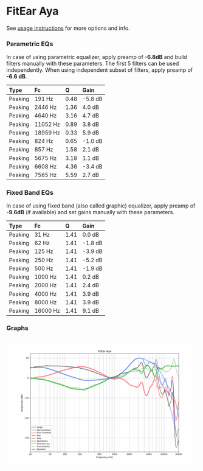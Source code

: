 # FitEar Aya
See [usage instructions](https://github.com/jaakkopasanen/AutoEq#usage) for more options and info.

### Parametric EQs
In case of using parametric equalizer, apply preamp of **-6.8dB** and build filters manually
with these parameters. The first 5 filters can be used independently.
When using independent subset of filters, apply preamp of **-6.6 dB**.

| Type    | Fc       |    Q | Gain    |
|:--------|:---------|:-----|:--------|
| Peaking | 191 Hz   | 0.48 | -5.8 dB |
| Peaking | 2446 Hz  | 1.36 | 4.0 dB  |
| Peaking | 4640 Hz  | 3.16 | 4.7 dB  |
| Peaking | 11052 Hz | 0.89 | 3.8 dB  |
| Peaking | 18959 Hz | 0.33 | 5.9 dB  |
| Peaking | 824 Hz   | 0.65 | -1.0 dB |
| Peaking | 857 Hz   | 1.58 | 2.1 dB  |
| Peaking | 5675 Hz  | 3.18 | 1.1 dB  |
| Peaking | 6608 Hz  | 4.36 | -3.4 dB |
| Peaking | 7565 Hz  | 5.59 | 2.7 dB  |

### Fixed Band EQs
In case of using fixed band (also called graphic) equalizer, apply preamp of **-9.6dB**
(if available) and set gains manually with these parameters.

| Type    | Fc       |    Q | Gain    |
|:--------|:---------|:-----|:--------|
| Peaking | 31 Hz    | 1.41 | 0.0 dB  |
| Peaking | 62 Hz    | 1.41 | -1.8 dB |
| Peaking | 125 Hz   | 1.41 | -3.9 dB |
| Peaking | 250 Hz   | 1.41 | -5.2 dB |
| Peaking | 500 Hz   | 1.41 | -1.9 dB |
| Peaking | 1000 Hz  | 1.41 | 0.2 dB  |
| Peaking | 2000 Hz  | 1.41 | 2.4 dB  |
| Peaking | 4000 Hz  | 1.41 | 3.9 dB  |
| Peaking | 8000 Hz  | 1.41 | 3.9 dB  |
| Peaking | 16000 Hz | 1.41 | 9.1 dB  |

### Graphs
![](./FitEar%20Aya.png)